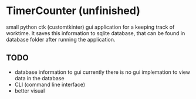 # TimerCounter (unfinished)

small python ctk (customtkinter) gui application for a keeping track of worktime.
It saves this information to sqlite database, that can be found in database folder after running the application.

## TODO

- database information to gui
currently there is no gui implemation to view data in the database
- CLI (command line interface)
- better visual
